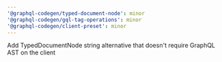 ```yaml
---
'@graphql-codegen/typed-document-node': minor
'@graphql-codegen/gql-tag-operations': minor
'@graphql-codegen/client-preset': minor
---
```


Add TypedDocumentNode string alternative that doesn't require GraphQL AST on the client

